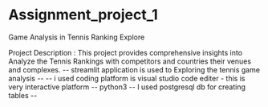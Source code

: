 # Assignment_project_1
Game Analysis in Tennis Ranking Explore

Project Description : 
             This project provides comprehensive insights into Analyze the Tennis Rankings with competitors and countries their venues and complexes.
-- streamlit application is used to Exploring the tennis game analysis --
-- i used coding platform is visual studio code editer - this is very interactive platform -- python3 
-- I used postgresql db for creating tables --

            



